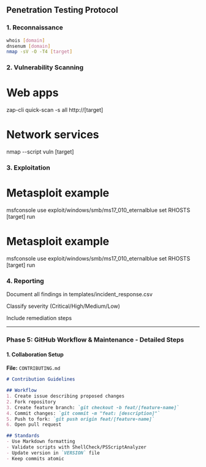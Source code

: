 ## Penetration Testing Protocol

### 1. Reconnaissance
```bash
whois [domain]
dnsenum [domain]
nmap -sV -O -T4 [target]
```
### 2. Vulnerability Scanning 
# Web apps
zap-cli quick-scan -s all http://[target]

# Network services
nmap --script vuln [target]
### 3. Exploitation 
# Metasploit example
msfconsole
use exploit/windows/smb/ms17_010_eternalblue
set RHOSTS [target]
run
# Metasploit example
msfconsole
use exploit/windows/smb/ms17_010_eternalblue
set RHOSTS [target]
run

### 4. Reporting
Document all findings in templates/incident_response.csv

Classify severity (Critical/High/Medium/Low)

Include remediation steps

---

### Phase 5: GitHub Workflow & Maintenance - Detailed Steps

#### 1. Collaboration Setup
**File:** `CONTRIBUTING.md`

```markdown
# Contribution Guidelines

## Workflow
1. Create issue describing proposed changes
2. Fork repository
3. Create feature branch: `git checkout -b feat/[feature-name]`
4. Commit changes: `git commit -m "feat: [description]"`
5. Push to fork: `git push origin feat/[feature-name]`
6. Open pull request

## Standards
- Use Markdown formatting
- Validate scripts with ShellCheck/PSScriptAnalyzer
- Update version in `VERSION` file
- Keep commits atomic
```
